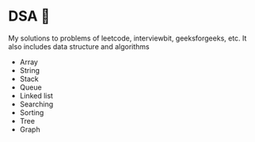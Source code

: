 # DSA 🚀
My solutions to problems of leetcode, interviewbit, geeksforgeeks, etc.
It also includes data structure and algorithms
* Array
* String
* Stack
* Queue
* Linked list
* Searching
* Sorting
* Tree
* Graph
